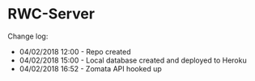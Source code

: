 # RWC-Server

Change log:
* 04/02/2018 12:00 - Repo created
* 04/02/2018 15:00 - Local database created and deployed to Heroku
* 04/02/2018 16:52 - Zomata API hooked up